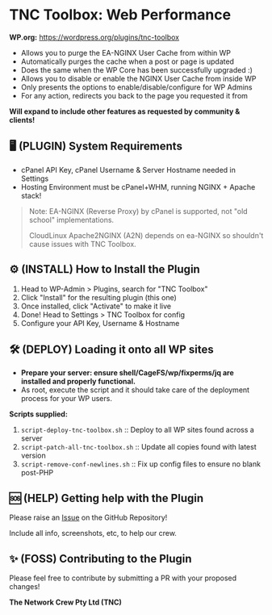 # TNC Toolbox: Web Performance

**WP.org:** https://wordpress.org/plugins/tnc-toolbox

- Allows you to purge the EA-NGINX User Cache from within WP
- Automatically purges the cache when a post or page is updated
- Does the same when the WP Core has been successfully upgraded :)
- Allows you to disable or enable the NGINX User Cache from inside WP
- Only presents the options to enable/disable/configure for WP Admins
- For any action, redirects you back to the page you requested it from

**Will expand to include other features as requested by community & clients!**

## 🖥️ (PLUGIN) System Requirements

- cPanel API Key, cPanel Username & Server Hostname needed in Settings
- Hosting Environment must be cPanel+WHM, running NGINX + Apache stack!

> Note: EA-NGINX (Reverse Proxy) by cPanel is supported, not "old school" implementations.
> 
> CloudLinux Apache2NGINX (A2N) depends on ea-NGINX so shouldn't cause issues with TNC Toolbox.

## ⚙️ (INSTALL) How to Install the Plugin

1. Head to WP-Admin > Plugins, search for "TNC Toolbox"
2. Click "Install" for the resulting plugin (this one)
3. Once installed, click "Activate" to make it live
4. Done! Head to Settings > TNC Toolbox for config
5. Configure your API Key, Username & Hostname

## 🛠️ (DEPLOY) Loading it onto all WP sites

- **Prepare your server: ensure shell/CageFS/wp/fixperms/jq are installed and properly functional.**
- As root, execute the script and it should take care of the deployment process for your WP users.

**Scripts supplied:**

1. `script-deploy-tnc-toolbox.sh` :: Deploy to all WP sites found across a server
2. `script-patch-all-tnc-toolbox.sh` :: Update all copies found with latest version
3. `script-remove-conf-newlines.sh` :: Fix up config files to ensure no blank post-PHP

## 🆘 (HELP) Getting help with the Plugin

Please raise an [Issue](https://github.com/The-Network-Crew/TNC-Toolbox-for-WordPress/issues) on the GitHub Repository! 

Include all info, screenshots, etc, to help our crew.

## ✨ (FOSS) Contributing to the Plugin

Please feel free to contribute by submitting a PR with your proposed changes!

**The Network Crew Pty Ltd (TNC)**
